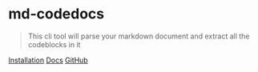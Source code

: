 # md-codedocs

> This cli tool will parse your markdown document and extract all the codeblocks in it



[Installation](installation.md)
[Docs](docs.md)
[GitHub](https://github.com/x0f5c3/md-codedocs)
